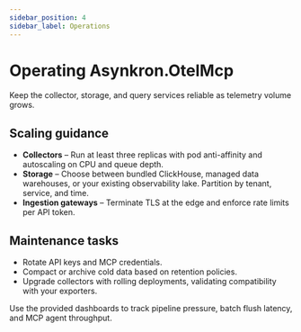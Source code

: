 ```yaml
---
sidebar_position: 4
sidebar_label: Operations
---
```


# Operating Asynkron.OtelMcp

Keep the collector, storage, and query services reliable as telemetry volume grows.

## Scaling guidance

- **Collectors** – Run at least three replicas with pod anti-affinity and autoscaling on CPU and queue depth.
- **Storage** – Choose between bundled ClickHouse, managed data warehouses, or your existing observability lake. Partition by tenant, service, and time.
- **Ingestion gateways** – Terminate TLS at the edge and enforce rate limits per API token.

## Maintenance tasks

- Rotate API keys and MCP credentials.
- Compact or archive cold data based on retention policies.
- Upgrade collectors with rolling deployments, validating compatibility with your exporters.

Use the provided dashboards to track pipeline pressure, batch flush latency, and MCP agent throughput.
